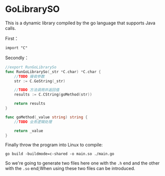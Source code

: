 # GoLibrarySO

This is a dynamic library compiled by the go language that supports Java calls.  

First：  
```
import "C"  
```

Secondly：  
```go
//export RunGoLibrarySo  
func RunGoLibrarySo(_str *C.char) *C.char {  
	//TODO 接收参数  
	str := C.GoString(_str)  

	//TODO 方法调用并返回值  
	results := C.CString(goMethod(str))  

	return results  
}  

func goMethod(_value string) string {  
	//TODO 业务逻辑处理  

	return _value  
}  
```
Finally throw the program into Linux to compile:  
```
go build -buildmode=c-shared -o main.so ./main.go
```
So we're going to generate two files here one with the ```.h``` end and the other with the ```.so``` end;When using these two files can be introduced.
